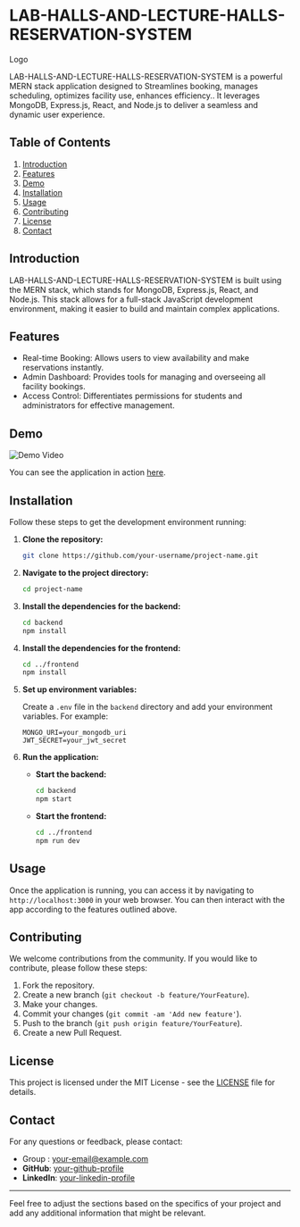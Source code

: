 # LAB-HALLS-AND-LECTURE-HALLS-RESERVATION-SYSTEM

Logo

LAB-HALLS-AND-LECTURE-HALLS-RESERVATION-SYSTEM is a powerful MERN stack application designed to Streamlines booking, manages scheduling, optimizes facility use, enhances efficiency.. It leverages MongoDB, Express.js, React, and Node.js to deliver a seamless and dynamic user experience.

## **Table of Contents**

1. [Introduction](#introduction)
2. [Features](#features)
3. [Demo](#demo)
4. [Installation](#installation)
5. [Usage](#usage)
6. [Contributing](#contributing)
7. [License](#license)
8. [Contact](#contact)

## **Introduction**

LAB-HALLS-AND-LECTURE-HALLS-RESERVATION-SYSTEM is built using the MERN stack, which stands for MongoDB, Express.js, React, and Node.js. This stack allows for a full-stack JavaScript development environment, making it easier to build and maintain complex applications.

## **Features**

- Real-time Booking: Allows users to view availability and make reservations instantly.
- Admin Dashboard: Provides tools for managing and overseeing all facility bookings.
- Access Control: Differentiates permissions for students and administrators for effective management.

## **Demo**

![Demo Video](path-to-your-demo-video.gif)

You can see the application in action [here](link-to-live-demo).

## **Installation**

Follow these steps to get the development environment running:

1. **Clone the repository:**

   ```bash
   git clone https://github.com/your-username/project-name.git
   ```

2. **Navigate to the project directory:**

   ```bash
   cd project-name
   ```

3. **Install the dependencies for the backend:**

   ```bash
   cd backend
   npm install
   ```

4. **Install the dependencies for the frontend:**

   ```bash
   cd ../frontend
   npm install
   ```

5. **Set up environment variables:**

   Create a `.env` file in the `backend` directory and add your environment variables. For example:

   ```env
   MONGO_URI=your_mongodb_uri
   JWT_SECRET=your_jwt_secret
   ```

6. **Run the application:**

   - **Start the backend:**

     ```bash
     cd backend
     npm start
     ```

   - **Start the frontend:**

     ```bash
     cd ../frontend
     npm run dev
     ```

## **Usage**

Once the application is running, you can access it by navigating to `http://localhost:3000` in your web browser. You can then interact with the app according to the features outlined above.

## **Contributing**

We welcome contributions from the community. If you would like to contribute, please follow these steps:

1. Fork the repository.
2. Create a new branch (`git checkout -b feature/YourFeature`).
3. Make your changes.
4. Commit your changes (`git commit -am 'Add new feature'`).
5. Push to the branch (`git push origin feature/YourFeature`).
6. Create a new Pull Request.

## **License**

This project is licensed under the MIT License - see the [LICENSE](LICENSE) file for details.

## **Contact**

For any questions or feedback, please contact:

- Group : [your-email@example.com](mailto:your-email@example.com)
- **GitHub**: [your-github-profile](https://github.com/your-username)
- **LinkedIn**: [your-linkedin-profile](https://www.linkedin.com/in/your-linkedin-profile)

---

Feel free to adjust the sections based on the specifics of your project and add any additional information that might be relevant.
